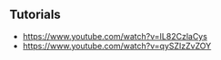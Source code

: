## Tutorials

* https://www.youtube.com/watch?v=IL82CzlaCys
* https://www.youtube.com/watch?v=qySZIzZvZOY
